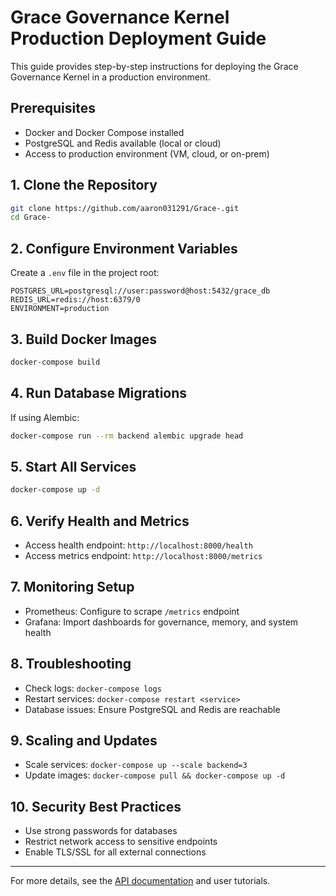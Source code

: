 # Grace Governance Kernel Production Deployment Guide

This guide provides step-by-step instructions for deploying the Grace Governance Kernel in a production environment.

## Prerequisites
- Docker and Docker Compose installed
- PostgreSQL and Redis available (local or cloud)
- Access to production environment (VM, cloud, or on-prem)

## 1. Clone the Repository
```bash
git clone https://github.com/aaron031291/Grace-.git
cd Grace-
```

## 2. Configure Environment Variables
Create a `.env` file in the project root:
```
POSTGRES_URL=postgresql://user:password@host:5432/grace_db
REDIS_URL=redis://host:6379/0
ENVIRONMENT=production
```

## 3. Build Docker Images
```bash
docker-compose build
```

## 4. Run Database Migrations
If using Alembic:
```bash
docker-compose run --rm backend alembic upgrade head
```

## 5. Start All Services
```bash
docker-compose up -d
```

## 6. Verify Health and Metrics
- Access health endpoint: `http://localhost:8000/health`
- Access metrics endpoint: `http://localhost:8000/metrics`

## 7. Monitoring Setup
- Prometheus: Configure to scrape `/metrics` endpoint
- Grafana: Import dashboards for governance, memory, and system health

## 8. Troubleshooting
- Check logs: `docker-compose logs`
- Restart services: `docker-compose restart <service>`
- Database issues: Ensure PostgreSQL and Redis are reachable

## 9. Scaling and Updates
- Scale services: `docker-compose up --scale backend=3`
- Update images: `docker-compose pull && docker-compose up -d`

## 10. Security Best Practices
- Use strong passwords for databases
- Restrict network access to sensitive endpoints
- Enable TLS/SSL for all external connections

---
For more details, see the [API documentation](../api/openapi.yaml) and user tutorials.

